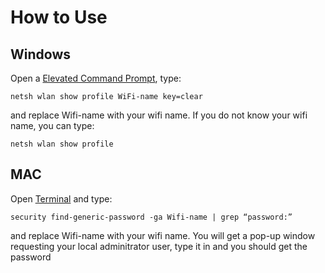 # **How to Use**

## **Windows**
Open a [Elevated Command Prompt](https://www.tenforums.com/tutorials/2790-open-elevated-command-prompt-windows-10-a.html), type: 
```
netsh wlan show profile WiFi-name key=clear
```
and replace Wifi-name with your wifi name. If you do not know your wifi name, you can type: 
```
netsh wlan show profile
```
## **MAC**
Open [Terminal](https://support.apple.com/guide/terminal/open-or-quit-terminal-apd5265185d-f365-44cb-8b09-71a064a42125/mac) and type: 
```
security find-generic-password -ga Wifi-name | grep “password:”
```
and replace Wifi-name with your wifi name. You will get a pop-up window requesting your local adminitrator user, type it in and you should get the password
